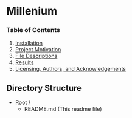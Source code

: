 # Millenium

### Table of Contents

1. [Installation](#installation)
2. [Project Motivation](#motivation)
3. [File Descriptions](#files)
4. [Results](#results)
5. [Licensing, Authors, and Acknowledgements](#licensing)

## Directory Structure <a name="directoryStructure"></a>

- Root /
    - README.md (This readme file)
    
